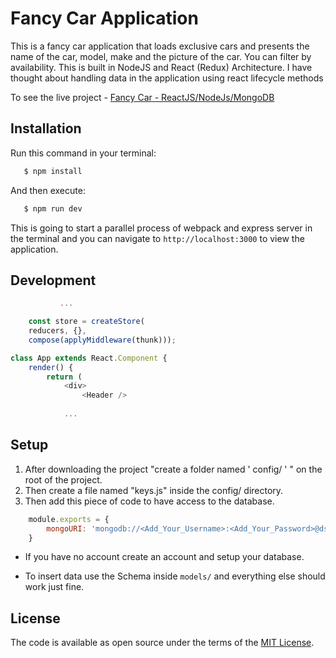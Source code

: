 # Fancy Car Application

This is a fancy car application that loads exclusive cars and presents the name of the car, model, make and the picture of the car. You can filter by availability. This is built in NodeJS and React (Redux) Architecture. I have thought about handling data in the application using react lifecycle methods

To see the live project - [Fancy Car - ReactJS/NodeJs/MongoDB](https://fancycar-home.firebaseapp.com/)


## Installation
Run this command in your terminal:

```JavaScript
   $ npm install
```

And then execute:

```JavaScript
   $ npm run dev
```

This is going to start a parallel process of webpack and express server in the terminal and you can navigate to `http://localhost:3000` to view the application.


## Development

```JavaScript
           ...

    const store = createStore(
    reducers, {}, 
    compose(applyMiddleware(thunk)));

class App extends React.Component {
    render() {
        return (
            <div>
                <Header />
            
            ...
```
## Setup

1. After downloading the project  "create a folder named  ' config/ '  " on the root of the project.
2. Then create a file named "keys.js" inside the config/ directory.
3. Then add this piece of code to have access to the database.

```JavaScript 
    module.exports = {
        mongoURI: 'mongodb://<Add_Your_Username>:<Add_Your_Password>@ds227352.mlab.com:27352/<database>'
    } 
```
* If you have no account create an account and setup your database.

* To insert data use the Schema inside `models/` and everything else should work just fine.

## License

The code is available as open source under the terms of the [MIT License](https://opensource.org/licenses/MIT).
